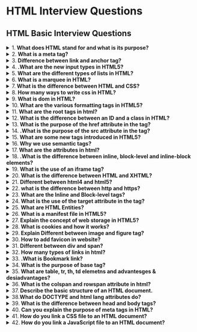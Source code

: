 # HTML Interview Questions

## HTML Basic Interview Questions

<details>
<summary>
1.<b>  What does HTML stand for and what is its purpose?</b>
</summary>

**HTML** or `Hyper Text Markup Language` is the standard language for creating web pages and applications. HTML5, the latest version as of 2022, introduces several new elements and attributes, elevating user experience and software application standards.

HTML is responsible for structuring web content, ensuring accessibility, and guiding how web pages are visually presented. It remains the foundational structure for running nearly all web content.

**Core Functionalities**

1. **Structuring Content**: Tags like `<header>`, `<footer>`, and `<section>` divide content, streamlining its organization.
2. **Embedding Media**: HTML provides tags to incorporate multimedia such as images, audio, and video.
3. **Form Handling**: Interactive sections such as user input forms are defined with input and label tags.
4. **Hyperlinks**: Essential for navigation, hypertext links like `<a>` anchor content within or outside the webpage.
   **Accessibility Features**: Semantic tags like `<nav>` and <article> not only structure data but also improve accessibility for users relying on screen readers.
   **Integration of Other Technologies**: Can integrate with scripting languages like JavaScript and libraries and frameworks like Bootstrap for enhanced visual appeal.

**Compatibility and Development**

The primary objective of HTML5 is to improve the language's support for the latest multimedia, while keeping it easily readable by humans. It was designed to be backward and forward compatible, so that content written in previous versions can be seamlessly integrated and interact with content authored in subsequent versions.

**Visual Presentation and User Interface Adaptations**
HTML5 is engineered to provide more flexibility, control, and aesthetic maturity for web pages and web-based software applications. Web developers can use it to craft modern web interfaces with rich visual and multimedia experiences. It also allows for more responsive and adaptive design, ensuring optimal viewing on a variety of devices and screen sizes. This reflects a broader shift in technology toward a more device-agnostic user experience.

**The Role of CSS and JavaScript**
While HTML offers static content, CSS and JavaScript enable additional layers of styling, interactivity, and dynamic content updates. The integration of these three technologies (referred to as HTML-CSS-JS) stands as the trio that forms the backbone of almost all web-based content. They're often presented as HTML5-CSS3-JS to signify unified modern best practices. Online, there's even tools that combine these technologies into a single framework or language such as WebAssembly or Dart. The trio represents a more modular approach, allowing distinct teams to focus on individual layers, streamlining development in larger projects. Mastering their intersection helps in designing a robust and cohesive user experience. This concept is captured by the acronym "PEA", which stands for the Platform (HTML), the Engine (JavaScript), and the Appearance (CSS). Each category focuses on a distinct aspect of user experience.

**Practical Uses**

**Website Development**: All traditional web resources, from simple blogs to expansive e-commerce sites, remain based primarily on HTML.
**Web Applications**: Web technologies have evolved significantly, allowing for sophisticated applications like Google Docs, Trello, and Slack to run entirely in a web browser. HTML5 has played a pivotal role in this development.
**Advertising & Media**: HTML5's advanced media handling tools have made it the standard for online ads and multimedia content.

</details>

<details>
<summary>
2.<b>   What is a meta tag?</b>
</summary>

A `meta tag` provides metadata about a web page. The page information is not displayed on the web page.
but is used by browsers and search engines to understand and categorize the content of the page such as page description, keywords, author, and viewport settings for responsive design.

```jsx harmony
<!DOCTYPE html>
<html lang="en">
<head>
    <meta charset="UTF-8"> //Special characters to use like ASCII (American Standard Code for Information Interchange) The ASCII code for uppercase 'A' is 65.The ASCII code for lowercase 'a' is 97.The ASCII code for the digit '0' is 48.
    <meta http-equiv="X-UA-Compatible" content="IE=edge">
    <meta name="viewport" content="width=device-width, initial-scale=1.0">
    <meta name="description" content="This is food description">
    <meta name="keyword" content="food, food service, food industry">
    <meta name="robots" content="index, follow">
    <meta name="author" content="Nandakishore">
    <link rel="stylesheet" href="assets/style.css">
    <title>Food4You</title>
</head>
<body>
</body>
</html>

```

</details>

<details>
<summary>
3.<b> Difference between link and anchor tag?</b>
</summary>

- `Link` tag It is used for linking the external resources file.
- `Anchor` tag It is used for linking to navigate one web page to another web page and these links are clickable.
</details>

<details>
<summary>
4.<b> .What are the new input types in HTML5?</b>
</summary>

New input types offered by `HTML5`

- type=”week”
- type=”month”
- type=”time”
- type=”datetime”
- type=”datetime-local”
- type=”color”
- type=”search”
- type=”range”
- type=”url”

</details>

<details>
<summary>
5.<b>  What are the different types of lists in HTML?</b>
</summary>

**There are 3 types of lists:**

- **Ordered list** It's used when you want to display a list of items and each item is marked with a number.
- **Unordered list** On the other hand an unordered list displays a list of items and each item is marked with a bullet point.
- **Definition list** each list item with a title and a description.

```jsx harmony
<ol type="I">
        <li>Apple</li>
        <li>Banana</li>
        <li>Carrot</li>
</ol>
<ul type="circle">
        <li>Apple</li>
        <li>Banana</li>
        <li>Carrot</li>
</ul>
```

</details>

<details>
<summary>
6.<b>  What is a marquee in HTML?</b>
</summary>

A` marquee tag` is used to make text or images scroll automatically on a web page. However, it's no longer in modern (HTML5)

</details>

<details>
<summary>
7.<b> What is the difference between HTML and CSS?</b>
</summary>

HTML is used to display the content on a web page, while CSS is used to control the presentation, layout, and design of a web page.

</details>

<details>
<summary>
8.<b> How many ways to write css in HTML?</b>
</summary>
There are three ways to write CSS in HTML documents:

- Inline
- Internal
- External
</details>

<details>
<summary>
9.<b> What is dom in HTML?</b>
</summary>
DOM stands for Document Object Model. When a web page is getting loaded that time the browser creates a dom of the page and it is constructed as a tree of objects.
</details>

<details>
<summary>
10.<b> What are the various formatting tags in HTML5?</b>
</summary>

```jsx harmony
<sup></sup> //Superscript
<sub></sub> //Subscript
<del></del> //strikethrough
<strong></strong> //Bold
<em></em> //Italic or emphasized
```

</details>

<details>
<summary>
11.<b> What are the root tags in html?</b>
</summary>

There are some root tags. Without including these root tags in HTML we can’t create web pages.

- html
- head
- body
</details>

<details>
<summary>
12.<b> What is the difference between an ID and a class in HTML?</b>
</summary>

An ID is used to identify a unique element on a web page, while a class is used to identify a group of elements.

</details>

<details>
<summary>
13.<b> What is the purpose of the href attribute in the tag?</b>
</summary>

href attribute is used to specify the URL of the hyperlink.It tells the browser where to navigate when the link is clicked.URL(Uniform Resource Locator)

</details>

<details>
<summary>
14.<b> .What is the purpose of the src attribute in the  tag?</b>
</summary>

src attribute specifies the source file path.

</details>

<details>
<summary>
15.<b> What are some new tags introduced in HTML5?</b>
</summary>

Some new tags in HTML5 include:

- header
- footer
- section
- nav
- article
- main
- aside
- video
- audio
</details>

<details>
<summary>
16.<b> Why we use semantic tags?</b>
</summary>

For deveveloper easier to read and understand as well as It help the search engines.

</details>

<details>
<summary>
17.<b> What are the attributes in html?</b>
</summary>

Attributes are special words used inside the opening tag to control the element's behaviour

- style
- href
- src
- alt
- class
- Id
- type
- value
- width
- height
</details>

<details>
<summary>
18.<b> .What is the difference between inline, block-level and inline-block elements?</b>
</summary>

- `Inline elements` doesn’t start with a new line and only take up as much width as necessary.
- `Block-level elements` always start with a new line and take up full width.
- `inline-block` It’s formatted just like the inline element, where it doesn’t start on a new line. but, you can set width and height values.
</details>

<details>
<summary>
19.<b> What is the use of an iframe tag?</b>
</summary>

iframe stands for "inline frame tag." It's used to embed content from another source directly into the current webpage.
To integrate external resources like web pages, videos, maps, and more into your own page.

```jsx harmony
<iframe src="https://www.bing.com/" frameborder="0" width="800"></iframe>
```

</details>

<details>
<summary>
20.<b> What is the difference between HTML and XHTML?</b>
</summary>

HTML and XHTML Both essential languages for creating web pages.The main difference between them syntax and structure.

| HTML                                           | XHTML                                           |
| ---------------------------------------------- | ----------------------------------------------- |
| HTML is Hypertext Markup Language              | XHTML is Extensible Hypertext Markup Language   |
| It is not a case-sensitive language            | It is a case-sensitive language                 |
| It is An application of SGML                   | It is An application of XML                     |
| It Can function properly without a closing tag | It Can’t function properly without being closed |
| It No hard rule on structures of the elements  | It Structure of the elements should be followed |
| It Attributes have quotes as optional          | It Attributes have quotes mandatory             |

</details>

<details>
<summary>
21.<b> Different between html4 and html5?</b>
</summary>

1. **Doctype Declaration**:

- HTML 4 we have to declare a little lengthy code of doctype.
- HTML 5 we have to declare in short code of doctype

2. **Semantic Elements**:

- HTML 4 we need to specify a name for the div element.
- HTML 5 Introduces semantic elements like section, article, nav, header, footer, etc., which provides a more meaningful way to structure content.

3. **Multimedia Support**:

- HTML 4 Relying on third-party plugins like Flash for multimedia content.
- HTML 5 Introduces native support for multimedia with audio and video tags, reducing the need for third-party plugins.

4. **Input Types**:

- HTML4: Limited input types available like text, password, email, number, checkbox, radio, submit, reset, hidden.
- HTML5: Introduces new input types like week, month, time, datetime, datetime-local, color etc.

</details>

<details>
<summary>
22.<b> what is the difference between http and https?</b>
</summary>

The main difference between these two terms `http` and `https`.

**HTTP** `(Hypertext Transfer Protocol)`:

- HTTP is a protocol used for transferring data over the internet.
- It is not secure because the data transferred between the client and website is not encrypted
- HTTP is fast compared to HTTPS

**HTTPS** `(Hypertext Transfer Protocol Secure)`:

- HTTPS is a secure version of HTTP.
- It uses SSL (Secure Sockets Layer) protocols to encrypt the data transmitted between the client and website.
- This encryption helps protect sensitive information like passwords, credit card numbers, and personal details from being intercepted.
- HTTPS It helps to improve search rankings

</details>

<details>
<summary>
23.<b> What are the Inline and Block-level tags?</b>
</summary>

| Inline tags | Block-level tags |
| ----------- | ---------------- |
| a           | header           |
| strong      | footer           |
| em          | section          |
| img         | form             |
| button      | h1 to h6         |
| input       | hr               |
| br          | p                |
| label       | ol               |
| span        | ul               |
| sub         | li               |
| sup         | dl               |
| textarea    | dt               |
| script      | dd               |
| small       | table            |
|             | div              |
|             | nav              |
|             | aside            |
|             | video            |

</details>

<details>
<summary>
24.<b>  What is the use of the target attribute in the tag?</b>
</summary>

- \_blank: It opens the link in a new window.
- \_self: It opens in the same window.
</details>

<details>
<summary>
25.<b> What are HTML Entities?</b>
</summary>

`HTML` Entities are special characters used to represent characters that cannot be typed on a keyboard

- < for <(less than)
- > for <(greater than)
- © for <(copyright right)
- ® for (Register)
- ™ for (Trade Mark)
</details>

<details>
<summary>
26.<b> What is a manifest file in HTML5?</b>
</summary>

A Manifest file is a simple text file that tells the browser what to cache and what not to cache. In offline and online mode.

**There are three sections of a Manifest file:**

- **CACHE** - Files listed here are cached after they are downloaded for the first time.
- **NETWORK** - Files listed here require a connection to the server, and are never cached.
- **FALLBACK** - Files listed here specify fallback pages if a page is inaccessible.

</details>

<details>
<summary>
27.<b> Explain the concept of web storage in HTML5?</b>
</summary>

- web applications can store data locally within the client browser.
- Before HTML5 version, application data had to be stored in cookies.
- Web storage is more secure, and large amounts of data can be stored locally, without affecting website performance.

**There 2 object** :-

**LocalStorage**- for multiple sessions with no expired date.
**sessionStorage**- for single session(data is lost when browser is tab closed).

Example:-

- windows.localstorage.setItem(key,value);
- value=windows.localstorage.getItem(key);
- windows.localstorage.removeItem(key)
- windows.sessionstorage.setItem(key,value);
- value=windows.sessionstorage.getItem(key);
- windows.sessionstorage.removeItem(key

</details>

<details>
<summary>
28.<b> What is cookies and how it works?</b>
</summary>

A cookie is a small piece of data created by a web server on browser to remember information about the user and tracking user behaviour.
Generally, email and password are will not store directly in cookies, instead of that server will create a session ID for session management.

</details>

<details>
<summary>
29.<b> Explain Different between image and figure tag?</b>
</summary>

Both tags are used to display image on a webpage, but they have different purposes.

- An image tag is use to display on a webpage. It is a self-closing tag. Requires the "src" attribute to specify image source. Optional attributes like "alt," "width," and "height" can be included.
- The figure tag is used to group together an image or a video along with a caption. It Requires a closing tag. It is used to semantically organize the content.
</details>

<details>
<summary>
30.<b> How to add favicon in website?</b>
</summary>

To add a favicon to a website in between head tag use the link tag inside of link tag we have some attribute rel for icon type is format href for source for image.

```jsx harmony
<link rel="icon" type="image/x-icon" href="/images/favicon.ico">

```

</details>

<details>
<summary>
31.<b> Different between div and span?</b>
</summary>

A div element is used for block-level organize and styling of page, where as a span element is used for inline organize and styling.

</details>

<details>
<summary>
32.<b> How many types of links in html?</b>
</summary>

It has 5 types of links:

```jsx harmony

<a href="https://www.example.com">Visit Example Website</a> // External link

<a href="https://www.example.com">
  <img src="image.jpg" alt="Example Image"> //Image link
</a>

<a href="mailto:info@example.com">Send Email</a> //Email link

<a href="#section2">Bookmark Section 2</a> //Bookmark link
<div id="section2">This is Section 2</div>

<a href="tel:+1234567890">Call Us</a> //Phone link
```

</details>

<details>
<summary>
33.<b> .What is Bookmark link?</b>
</summary>

A bookmark link is used to navigate to a specific section on the same website.

```jsx harmony
  <body>
      <a href="#home">Home</a>
      <a href="#about">About</a>

      <section id="home">
        <h2>Section Home</h2>
        <p>This is home page</p>
      </section>

       <a href="#home">Home</a>
      <section id="about">
        <h2>Section Home</h2>
        <p>This is home page</p>
      </section>
  <body/>
```

</details>

<details>
<summary>
34.<b> What is the purpose of base tag?</b>
</summary>

The base tag is used for common base url for all relative urls within a document and this tag is placed in head tag.

```jsx harmony
 <!DOCTYPE html>
<html>
  <head>
    <title>Hello, World!</title>
    <link rel="stylesheet" href="styles.css" />
    <base href="https://www.abc.com/" />
  </head>
  <body>
      <a href="page1.html">Home</a>
      <a href="page2.html">About</a>
  </body>
</html>
```

</details>

<details>
<summary>
35.<b> What are table, tr, th, td elemetns and advantesges & desiadvantages?</b>
</summary>

- Table is the container for the entire table.
- Tr (table row) is used to define a row in the table.
- Th (table header) is used to represent the column headers names.
- Td (table data) is used to represents the regular cells in a table.
- Table structure is not good for mobile device(not responsive).

```jsx harmony
<table border="1" cellpadding="10" cellspacing="0" width="100%">
  <thead>
    <tr>
      <th colspan="2">S.No</th>
      <th>Name</th>
      <th>Email</th>
    </tr>
  </thead>
  <tbody>
    <tr>
      <td rowspan="2">1</td>
      <td>Nandakishore</td>
      <td>nandakishore695@gmail.com</td>
      <td>7893797371</td>
    </tr>
    <tr>
      <td>Akshay</td>
      <td>akshay@gmail.com</td>
      <td>7893797371</td>
    </tr>
  </tbody>
  <tfoot>
    <tr>
      <td colspan="3">Total</td>
      <td>20</td>
    </tr>
  </tfoot>
</table>
```

</details>

<details>
<summary>
36.<b> What is the colspan and rowspan attribute in html?</b>
</summary>

- The colspan attribute is used to merge multiple cells in horizontally into a single cell.
- The rowspan attribute is used to merge multiple cells in vertically into a single cell.
- Colspan and rospan attribute is applicable to th and td tag only.
</details>

<details>

## HTML Advance Interview Questions

<summary>
37.<b> Describe the basic structure of an HTML document.</b>
</summary>

**HyperText Markup Language** (`HTML`) serves as the backbone of web content, defining its structure and semantics. We will now walk you through the fundamental elements of an HTML document.

**Basic Structure of an HTML Document**
An HTML document consists of two primary sections: the head and the body.

**Document Type Declaration (DOCTYPE)**
The Document Type Declaration (DOCTYPE) is not an HTML tag; it's an instruction to the web browser about what version of HTML the page is written in.

```jsx harmony
<!DOCTYPE html>
```

This declaration shows that the document is an HTML5 document.

**HTML Element**
The `html` element is the root element of an HTML page. It encompasses the entire content, both head and body.

```jsx harmony
<html>
    <!-- Head and Body Sections Are Nested Inside -->
</html>
```

**Head Section**
The `head` section provides meta-information about the document. It isn't displayed in the web browser itself but serves various other purposes, from providing a title to linking external resources.

```jsx harmony

<head>
    <!-- Title and Meta-Tags, Styles, Scripts, etc. -->
</head>
```

**Title Element**
The `title` element specifies the document's title, which is displayed in the browser's title bar or tab.

```jsx harmony
<title>Your Page Title</title>
```

**Body Section**
The body section encapsulates the document's visible content—what users see and interact with.

```jsx harmony
<body>
    <!-- Content Visible to Users: Headings, Paragraphs, Images, etc. -->
</body>
```

</details>

<details>
<summary>
38.<b>What do DOCTYPE and html lang attributes do? </b>
</summary>

**Document Type** (DOCTYPE) and the `lang` attribute play crucial roles in our webpages.

**DOCTYPE: Defining Document Type and Validation Mode**

**Purpose**

- Specifies the HTML or XHTML version used in the document.
- Identifies parsing method and algorithm for the web browser, affecting consistency.

**Code Example**
The `<!DOCTYPE>` declaration is placed at the very top of the HTML file, even before the <html> tag begins.

```jsx harmony

<!DOCTYPE html>
<html>
  <head>
    <title>Page Title</title>
  </head>
  <body>
    <!-- Content -->
  </body>
</html>
```

**Lang Attribute: Language Specification**
The `lang` attribute, present in the HTML tag, specifies the primary language used in the document. Its value is a primary language subtag as defined in RFC 5646 (BCP 47) and it can include a valid language code, a valid language code followed by a valid region code, or simply "und" for unspecified language.

Code Example

```jsx harmony
<!DOCTYPE html>
<html lang="en-US">
  <head>
    <title>Page Title</title>
  </head>
  <body>
    <h1>Welcome</h1>
    <p>This is a demo page.</p>
  </body>
</html>
```

</details>

<details>
<summary>
39.<b> What is the difference between head and body tags?</b>
</summary>

While the `<head>` and `<body>` tags are fundamental to every HTML document, they serve distinct purposes and are located in separate areas of the web page.

**Key Distinctions**

1. **Role and Content**
   **Head**: Houses meta-information, such as document title, character encoding, and stylesheets, all of which are essential for page setup but not visible to the user.
   **Body**: Contains the bulk of visible content, including text, images, videos, links, and more.
2. **Placement in the HTML File**
   **Head**: Precedes the body and provides setup before actual content is rendered.
   \_ : Follows the head section and encompasses all visible content.
3. **Common Elements in Each Section**
   **Head**: Typically links to CSS files or may have inline CSS, contains the document title, any JavaScript reference, character set declaration, and meta tags.
   **Body**: Holds structural components like headers, navbars, articles, sections, and the footer, along with visual content like images and visible text.

**Visual Representation in the HTML File**

1.  **<head> Section**:

```jsx harmony
<!DOCTYPE html>
<html>
  <head>
    <meta charset="UTF-8">
    <link rel="stylesheet" type="text/css" href="styles.css">
  </head>
  <body>
    <!-- Content Here -->
  </body>
</html>
```

2. **<body> Section**:

```jsx harmony
<!DOCTYPE html>
<html>
  <head>
    <meta charset="UTF-8">
    <link rel="stylesheet" type="text/css" href="styles.css">
  </head>
  <body>
    <header>
      <h1>Welcome!</h1>
      <nav>
        <ul>
          <li><a href="#">Home</a></li>
          <li><a href="#">About</a></li>
          <li><a href="#">Contact</a></li>
        </ul>
      </nav>
    </header>

    <section>
      <h2>Recent Posts</h2>
      <article>
        <h3>Post Title</h3>
        <p>Post content goes here.</p>
      </article>
    </section>

    <footer>
      <p>&copy; 2023 MySite</p>
    </footer>

  </body>
</html>
```

</details>

<details>
<summary>
40.<b> Can you explain the purpose of meta tags in HTML?</b>
</summary>

**Meta tags** provide metadata about a web page through information invisible to visitors but essential for search engines, social media, and other web technology. This metadata includes details such as the page's title, keywords, and description.

**Key Meta Tags**
**Meta Description**: A concise summary of the page's content, often used in search engine results.

**Meta Keywords**: Historically used to specify relevant keywords for the page, but they have been largely deprecated due to abuse by spammers.

**Meta Robots**: Directs search engine bots on how to interact with the page, such as index it for search results, follow its links, or refrain from both.

**Meta Viewport**: Crucial for responsive design, it guides the browser on how to scale and display the page, especially useful for mobile devices.

**Meta Charset**: Defines the character encoding used on the webpage, ensuring text is displayed correctly.

**Meta Author**: Identifies the page's creator or author.

**Open Graph, Twitter Cards**: Specialized meta tags used by social platforms like Facebook and Twitter to optimize page sharing.

**Canonical URL**: Indicates the preferred URL when a page can be accessed through multiple paths.

**Refresh and Redirect**: Older, less common meta tags that dictate page behavior.

**Code Example: Common Meta Tags**
Here is the HTML code:

```jsx harmony
<!DOCTYPE html>
<html lang="en">
<head>
    <meta charset="UTF-8">
    <meta name="description" content="This is a sample web page with a concise description.">
    <meta name="keywords" content="HTML, meta tags, web design, SEO">
    <meta name="author" content="John Doe">
    <meta name="viewport" content="width=device-width, initial-scale=1.0">
    <title>Sample Web Page</title>
</head>
<body>
    <!-- Page content goes here -->
</body>
</html>
```

**Responsible Use of Meta Tags**
With search engines evolving, many tags have diminished in significance. Here's the current state:

**Still Relevant**: Meta Description, Viewport, Charset, Author, and Canonical
**Limited Effect**: Keywords, Refresh, and Robots
**Specialized Fields**: Open Graph, Twitter Cards are necessary for tailored content on social platforms

To maintain a robust online presence, focus on high-quality content, user experience, and technical soundness, and don't solely rely on meta tags.

</details>

<details>
<summary>
41.<b> How do you link a CSS file to an HTML document?</b>
</summary>

Linking a CSS file to an HTML document is a fundamental step for styling. This is generally done by indicating the CSS file's path in the `head` section of the HTML file using `<link>` tags.

**HTML Link Tag: <link>**
HTML uses the `<link>` tag to integrate external resources such as CSS files.

**Syntax**

```jsx harmony
<link rel="stylesheet" href="path/to/style.css">
```

**rel**: Specifies the type of relationship between the current document and the linked file. For CSS, it should be set to "stylesheet".

**href**: Points to the location of the external CSS file. This can be via an absolute URL (i.e., http://...) or a relative path to the HTML file.

**type**: Supplied for legacy purposes but is not required given the file is a CSS file.

**Code Example: Using the Link Tag**
Here is the HTML code:

```jsx harmony
<!DOCTYPE html>
<html lang="en">
<head>
    <link rel="stylesheet" href="path/to/style.css">
</head>
<body>
    <!-- Body content -->
</body>
</html>
```

</details>

<details>
<summary>
42.<b> How do you link a JavaScript file to an HTML document?</b>
</summary>

To link a JavaScript file to an HTML document, you need to use the `<script>` HTML tag. There are two primary ways to do this:

**External Script File**: Link a separate JavaScript file to your HTML document.
**Inline Script**: Embed JavaScript code directly within your HTML file.

**External Script File**
To use an external JavaScript file, follow these steps:

**Create the JavaScript File**: Save your JavaScript code in a separate file with a `.js` extension. For example, `script.js`.

**Link the JavaScript File to your HTML Document**: Add the following code within the `<head>` or at the end of the `<body>` section of your HTML file.

```jsx hrmony
<script src="path-to-your-js-file.js"></script>
```

Replace path-to-your-js-file.js with the actual path to your JavaScript file.

**Best Practices**
**Placement**: It's good practice to place your `<script>` tags at the end of the `<body>` section, just before the closing `</body>` tag. This ensures that the HTML content loads first, which can improve the website's initial rendering speed.

**Syntax**: The HTML5 specification does not require a closing tag for the `<script>` element.

**Inline Script**
You can also include JavaScript directly within your HTML file. This is called an "inline script." To do this, encase your JavaScript code within **<script>** tags, like this:

```jsx harmony
<script>// Your JavaScript code goes here</script>
```

**Best Practices**
**Content Separation**: For better code organization, it's often better to keep your JavaScript in a separate file, especially for larger applications.

**Caching**: When using an external JavaScript file, the browser caches the script, which can speed up your site on subsequent visits. However, if the script changes often, this caching can be a problem.

**Maintainability and Reusability**: Utilizing an external JavaScript file allows for better code management, reusability, and ease of making updates or fixes across multiple HTML files.

**Example HTML File**
Here is the code:

**Implementation: HTML File**

```jsx harmony
<!DOCTYPE html>
<html lang="en">
<head>
    <meta charset="UTF-8">
    <meta name="viewport" content="width=device-width, initial-scale=1.0">
    <title>Document</title>
    <script src="path-to-your-js-file.js"></script>
</head>
<body>
    <!-- Your content here -->
    <script>
        // Inline JavaScript code here.
    </script>
</body>
</html>
```

</details>

<details>
<summary>
43.<b> How do you add a comment in HTML and why would you use them?</b>
</summary>

To add a comment in HTML, wrap it between `<!-- and -->`.

For example:

```jsx harmony
<!-- This is a comment -->
<p>Hello, World!</p>
```

**Role of Comments in Development**
Comments ensure clear code comprehension and can be used for:

**Instructions**: Guiding developers on next steps.
**Documentation**: Articulating intricate code segments.
**Debugging**: Temporarily removing portions for bug testing.
**Reminders**: Highlighting sections for later revision.

**Best Practices for Using Comments**

**Purposeful Clarity**: Comments must explain what the code does, not how. Code and inline comments should clarify how the code works.
**Relevance**: Avoid stating the obvious and focus on unique or complex components.
**Conciseness**: Keep comments brief to reduce visual clutter.
**Regular Maintenance**: Update or remove outdated comments to maintain accuracy.

**When are Comments Unnecessary?**

- **Trivial Cases**: Comments like "
  wrapper" or "
  tag" denote the obvious.

- **Self-Explanatory Code**: Writing self-descriptive code eliminates the need for specific comments.

</details>

<details>
<summary>
44.<b> How do you serve your page in multiple languages?</b>
</summary>

Let's discuss the best practices for serving web pages in multiple languages and the corresponding HTML5 tag, `<html lang="en">`.

**Language Tag**
For serving content in multiple languages and optimizing accessibility and search engine performance, you should use the `lang` attribute on the `<html>` tag. This is considered a best practice, even if the page is only in English.

```jsx harmony
<html lang="en">
  <head>
    <meta charset="UTF-8">
    <meta name="viewport" content="width=device-width, initial-scale=1.0">
    <title>Your Website</title>
  </head>
  <body>
    <!-- Page content here -->
  </body>
</html>
```

**Common Language Codes**

Most languages follow the two-letter ISO 639-1 code, such as "en" for English or "es" for Spanish. Some languages also use an extended ISO 639-2 or 639-3 code, which might require three to four letters, like "por" for Portuguese.

For dialects or region-specific content, you can use a hyphen, followed by an ISO 3166-1 alpha-2 country code. For instance:

- "en-GB" for British English
- "es-ES" for Spanish as spoken in Spain
- "pt-BR" for Brazilian Portuguese
- "pt-PT" for European Portuguese

  Understand that while the `lang` attribute assists in accessibility, user agents may not always recognize or act upon these subtags.

**SEO Considerations**
Serving content in multiple languages comes with SEO responsibilities. One common practice is to assign a language-specific URL for each version of your content. In addition to this, utilize human-readable URLs to effectively comminicate the language and the content topic/design.

For instance, use:

- `example.com/en-US/about` for pages in American English.
- `example.com/es-MX/sobre` for those in Mexican Spanish.

**AI-Clearance Required**
This technique requires further validation and clearance upon implementation as a lot is dependent on SEO constraints and localized content.

</details>

<details>
<summary>
45.<b> What are data-* attributes and when should they be used?</b>
</summary>

**Data attributes** in HTML5, often referred to as `data-\*` attributes, help embed custom data within HTML elements. This presents a powerful tool for web developers, facilitating streamlined `JavaScript` and `CSS` operations.

**Core Benefits**
**Accessibility**: Data attributes are easily accessible through the dataset API in JavaScript.

**Ignoring formatting tactics**: In places where content served by backend, cannot assume the content to always be JSON encoded, shortened, or have odd formatting.

**Data Isolation**: For better maintenance of web documents. Data attributes have clear, defined roles within HTML.

**Code Example: Using Data Attributes**
Here is the HTML & JavaScript:

```jsx harmony
<div id="user" data-name="John Doe" data-age="25"></div>

<script>
  const userDiv = document.getElementById('user');
  console.log(userDiv.dataset.name);  // Output: "John Doe"
  console.log(userDiv.dataset.age);   // Output: "25"
</script>
```

**Appropriate Use-Cases**
**Custom Content for DOM Elements**: For attaching extra information or configuration settings exclusively relevant to an HTML element.

**Example**: A div may have a data-show-tooltip attribute set to true to indicate it should display a tooltip.

**Interactivity Configuration**: When working with user-made widgets, data attributes can specify how they behave in a more structured, intended manner. Useful in contexts where individual DIV or section blocks have interactivity toggles, or categories.

**E-Commerce & Web Products**: To store product-specific IDs or additional details as they pertain to the DOM representation of a product in a catalog.

**Styling Signifiers**: You can leverage data attributes in CSS for different types of styling like category colors, hover effects, or even in JavaScript-based CSS declarations.

</details>

<details>
<summary>
46.<b> What is the difference between b and strong tags?</b>
</summary>

The `<b>` and `<strong>` tags are both used for text emphasis in HTML, but they have different semantic meanings.

**Bold vs. Strong**

- The purpose of the `<b>` tag is to make the text bold, mainly for visual styling.
- The `<strong>` tag, on the other hand, semantically emphasizes the text, indicating its importance.

**Semantic Importance**
The use of semantic tags like `<strong>` is beneficial for components like screen readers, browsers, and search engines, which can provide better user experience or understanding of content with proper emphasis.

**Code Example: B vs. Strong**
In the HTML, the content "Caution" is visually bold and the content "Urgent Notice!" is both visually bold and semantically strong.

```jsx harmony
<p>
  <b>Caution</b>: This action cannot be undone.
  <br>
  <strong>Urgent Notice!</strong> Please save your work before proceeding.
</p>
```

**General Best Practice**
**Visual Styling** is usually left to CSS. `<b>` should be used with caution, if at all, as it becomes redundant in many scenarios due to CSS's wide adoption.
Semantic Tags like `<strong>` provide context, clarity, and accessibility to the content.

</details>

<details>
<summary>
47.<b> When would you use em over i, and vice versa?</b>
</summary>

Let's see the difference between `'em'` and `'i'` HTML tags.

**When to Use 'em'**
The `'em'` tag italicizes the text by default and should be reserved for occasions when emphasis is needed.

One potential usage could be for interactive instructions:

```jsx harmony
<p>
  <strong>Press</strong> <em>Enter</em> to submit.
</p>
```

**When to Use 'i'**
The `'i'` tag, or italics tag, is often avoided for text styling. Instead, consider semantic HTML, CSS, or more explicit HTML options like `<em>` for emphasis, when possible.

Here's an example of `<em>` combined with CSS for an additional bit of fluorescence.

```jsx harmony
<p>
  His <em style="background-color: yellow; color: red;">anger</em> was palpable.
</p>
```

</details>

<details>
<summary>
48.<b> What is the purpose of small, s, and mark tags?</b>
</summary>

The `small`, `s`, and `mark` HTML5 tags are used to alter the structure and presentation of text content.

**<small>**
The `<small>` tag indicates that the enclosed text is of lesser importance, typically used for fine print, legal disclaimers, copyright notices, etc.

Here are examples:

**Use Case**

```jsx harmony
<footer>
  <small>&copy; 2022 Company Name</small>
</footer>
```

**`<s>`**
The `<s>` tag, which stands for "strike," is a non-semantic, obscure tag that is often replaced with a more meaningful tag, such as` <del>` for "deleted" content. However, it still visually strikes out its content.

**Use Case**

```jsx harmony
<p>
  Your discount code is: <s>EXPIRED123</s>
</p>
```

**Visual Representation**
Your discount code is: EXPIRED123

**`<mark>`**
The` <mark>` tag is used to **highlight** or set apart text without specifying any additional semantic information.

**Use Case**

```jsx harmony
<p>
  Important: Please <mark>schedule your appointment</mark> at least 48 hours in
  advance.
</p>
```

</details>

<details>
<summary>
49.<b> What are semantic HTML tags and why are they important?</b>
</summary>

**Semantic HTML** tags provide both structure and meaning to web content. They allow crawlers, browsers, and even assistive technologies to understand content better and present it more effectively. This approach improves accessibility and search engine optimization, making pages easier to maintain and understand.

**Benefits of Semantic Tags**

**SEO and Accessibility**: Employing semantic tags improves your page's search engine ranking and ensures it's accessible to all users, including those with disabilities.

**Consistent Structure**: Semantic tags establish a cohesive layout, vital for large websites or platforms.

**Relevance to Bots and Crawlers**: Search engine algorithms dissect web pages more accurately when content is correctly labeled.

**Content Division**: Segregating content by their meaning makes the document more understandable and maintainable.

**Common Semantic Tags**

- <p>: A paragraph.
- <h1> - <h6>: Headings, with 1 (highest) to 6 (lowest) levels.
- <ul> / <ol>: Unordered or ordered list.
- <li>: List item inside a list.
- <a>: Anchor, used for links.
- <img>: An image.
- <figure> / <figcaption>: For a figure such as an image, with accompanying caption.

**Necessary vs. Optional Tags**
While essential tags like `<header>` and `<footer>` indicate crucial sections, many are optional based on the website's nature or the page's segregation needs. For example, a blog may require the `<article>` tag, while a retail site might not.

In modern web development, the clear distinction offered by semantic tags is invaluable for quick comprehension and maintenance, yielding superior results for both users and developers.

**Code Example: Before vs. After Semantic HTML**
Consider the before and after examples to see the impact of semantic tags.

**Before Semantic HTML**

```jsx harmony
<div class="nav">
    <div class="logo">
        <a href="#">Logo</a>
    </div>
    <div class="nav-links">
        <a href="#">Home</a>
        <a href="#">About</a>
        <a href="#">Contact</a>
    </div>
</div>
<div class="main-wrapper">
    <div class="image">
        <img src="image.jpg" alt="A beautiful landscape">
    </div>
    <div class="content">
        <h3>Welcome</h3>
        <p>Some welcome text here.</p>
    </div>
</div>
<div class="footer">
    <p>© 2022 Company Name</p>
</div>
```

**After Implementing Semantic Tags**

```jsx harmony
<header>
    <div class="logo">
        <a href="#">Logo</a>
    </div>
    <nav>
        <a href="#">Home</a>
        <a href="#">About</a>
        <a href="#">Contact</a>
    </nav>
</header>

<main>
    <figure>
        <img src="image.jpg" alt="A beautiful landscape">
        <figcaption>A beautiful landscape</figcaption>
    </figure>
    <section>
        <h1>Welcome</h1>
        <p>Some welcome text here.</p>
    </section>
</main>

<footer>
    <p>© 2022 Company Name</p>
</footer>
```

</details>

<details>
<summary>
50.<b> How do you create a paragraph or a line break in HTML?</b>
</summary>

In HTML, to create a paragraph, use `<p>...</p>` tags, and to insert a line break, use `<br>` tag.

**Paragraphs in HTML**
Traditional paragraph formatting in HTML is achieved using the <p> tag. The browser's default styling generally adds spacing to the top and bottom of each <p> element, creating distinct paragraphs.

**Syntax**

```jsx harmony
<p>
  This is an example of a paragraph. The text enclosed within the &lt;p&gt; tags
  represents a single paragraph.
</p>
```

**Visual Representation**
This is an example of a paragraph. The text enclosed within the `<p>` tags represents a single paragraph.

**Line Breaks in HTML**
To insert a simple line break in an HTML document, use the `<br>` tag. This tag doesn't require a closing equivalent.

**Syntax**

```jsx harmony
First Line<br>Second Line
```

**Visual Representation**
**First Line**
Second Line (This text doesn't render the line break; it's just to show the raw HTML.)

**Multi-line Text Elements**
In HTML, the `<textarea>` tag allows the input of several lines of text. Nonetheless, it does not auto-format for paragraphs. It wraps text instead, and vertical scroll bars might be enabled, based on the template and content.

Syntax

```jsx harmony
<textarea rows="4" cols="50">
  This is a multi-line text area. It doesn't automatically create separate
  paragraphs. Text wraps based on dimensions supplied.
</textarea>
```

**Visual Representation**

```jsx harmony
<textarea rows="4" cols="50">
  This is a multi-line text area. It doesn't automatically create separate
  paragraphs. Text wraps based on dimensions supplied.
</textarea>
```

</details>

<details>
<summary>
51.<b> What is Character Encoding? </b>
</summary>

Character encoding is a method of converting bytes into characters. To validate or display an HTML document properly, a program must choose a proper character encoding. This is specified in the tag:

```jsx harmony
<meta charset="utf-8" />
```

</details>

<details>
<summary>
52.<b>  What does async and defer refer in script tag? Describe the difference between <script>, <script async> and <script defer></b>
</summary>

- **Async**: Downloads the script file during HTML parsing and will pause the HTML parser to execute it when it has finished downloading.

- **Defer**: Defer downloads the script file during HTML parsing and will only execute it after the HTML parser has completed. Not all browsers support this.

The async attribute is used to indicate to the browser that the script file can be executed asynchronously. The HTML parser does not need to pause at the point it reaches the script tag to fetch and execute, the execution can happen whenever the script becomes ready after being fetched in parallel with the document parsing.

The defer attribute tells the browser to only execute the script file once the HTML document has been fully parsed.

</details>

<details>
<summary>
53.<b> Name 3 ways to decrease page load?</b>
</summary>

- LocalStorage
- Caching resources
- DNS-prefetch (sample below)
- Keep resources on a CDN
</details>

<details>
<summary>
54.<b> What ARIA and screenreaders are, and how to make a website accessible?</b>
</summary>

Screen readers are software programs that provide assistive technologies that allow people with disabilities (such as no sight, sound or mouse-ing ability) to use web applications. You can make your sites more accessible by following ARIA standards such as semantic HTML, alt attributes and using `[role=button]` in the expected ways

</details>

<details>
<summary>
55.<b> What is the purpose of the alt attribute on images?</b>
</summary>

The `alt` attribute provides alternative information for an image if a user cannot view it. The `alt` attribute should be used to describe any images except those which only serve a decorative purposes, in which case it should be left empty.

</details>

<details>
<summary>
56.<b>  Explain some of the pros and cons for CSS animations versus JavaScript animations?</b>
</summary>

Regarding optimization and responsiveness the debate bounces back and forth but, the concept is:

- CSS animations allows the browser to choose where the animation processing is done, CPU or the GPU. (Central or Graphics Processing Unit)

- That said, adding many layers to a document will eventually have a performance hit.

- JS animation means more code for the user to download and for the developer to maintain.

- Applying multiple animation types on an element is harder with CSS since all transforming power is in one property transform

- CSS animations being declarative are not programmable therefore limited in capability.
</details>

<details>
<summary>
57.<b> What does CORS stand for and what issue does it address?</b>
</summary>

`Cross-Origin Resource Sharing (CORS)` is a W3C spec that allows cross-domain communication from the browser. By building on top of the XMLHttpRequest object, CORS allows developers to work with the same idioms as same-domain requests. CORS gives web servers cross-domain access controls, which enable secure cross-domain data transfers.

</details>

<details>
<summary>
58.<b> Ways to improve website performance</b>
</summary>

1. **Minimize HTTP Requests**

**Sites are mainly slow because of too many (or too large) HTTP requests. We can eliminate unnecessary request;**

- **combined files**: js to a file, css to a file
- **CSS sprites**: CSS Sprites are the preferred method for reducing the number of image requests. Combine your background images into a single image and use the CSS background-image and background-position properties to display the desired image segment.

2. **Use a Content Delivery Network CDN**

- A CDN is essentially many optimized servers around the world that deliver web content to users based on their geographic location. This means big performance improvements for site users. Because, say, if a person accessing your site in India, they will be retrieving web content from a server nearby

3. **Optimize Images:**

**image sizes make a huge difference to site speed. The larger content/images, the slower the site. we could:**

- **Changing the resolution**: reducing the “quality” of the image (and thereby the file size)
- **Compressing the picture**: increasing the efficiency of image data storage
- **Cropping the picture**: when cropping, you are cutting out unneeded areas and thus making the image smaller in size

4. **Put Scripts at the Bottom:**

Javascript files can load after the rest of your page. The simplest solution is to place your external Javascript files at the bottom of your page, just before the close of your body tag. Now more of your site can load before your scripts. Another method that allows even more control is to use the defer or async attributes when placing external .js files on your site.

Async tags load the scripts while the rest of the page loads, but this means scripts can be loaded out of order. Basically, lighter files load first. This might be fine for some scripts, but can be disastrous for others.

The defer attribute loads your scripts after your content has finished loading. It also runs the scripts in order. Just make sure your scripts run so late without breaking your site.

Add an Expires or a Cache-Control Header

Web page designs are getting richer and richer, which means more scripts, stylesheets, images, and Flash in the page. A first-time visitor to your page may have to make several HTTP requests, but by using the Expires header you make those components cacheable. This avoids unnecessary HTTP requests on subsequent page views. Expires headers are most often used with images, but they should be used on all components including scripts, stylesheets, and Flash components.
Gzip Components

Compression reduces response times by reducing the size of the HTTP response. Gzipping generally reduces the response size by about 70%.
Put Stylesheets at the Top:

This is because putting stylesheets in the HEAD allows the page to render progressively.
Avoid CSS Expressions

Use GET for AJAX Requests:

Ajax is that it provides instantaneous feedback to the user because it requests information asynchronously from the backend web server
Make JavaScript and CSS External:

Using external files in the real world generally produces faster pages because the JavaScript and CSS files are cached by the browser. JavaScript and CSS that are inlined in HTML documents get downloaded every time the HTML document is requested. This reduces the number of HTTP requests that are needed, but increases the size of the HTML document. On the other hand, if the JavaScript and CSS are in external files cached by the browser, the size of the HTML document is reduced without increasing the number of HTTP requests.
Use get to ajax request:

POST is implemented in the browsers as a two-step process: sending the headers first, then sending data. So it's best to use GET, which only takes one TCP packet to send (unless you have a lot of cookies).
No 404s:

HTTP requests are expensive so making an HTTP request and getting a useless response (i.e. 404 Not Found) is totally unnecessary and will slow down the user experience without any benefit.
Reduce Cookie Size:

HTTP cookies are used for a variety of reasons such as authentication and personalization. Information about cookies is exchanged in the HTTP headers between web servers and browsers. It's important to keep the size of cookies as low as possible to minimize the impact on the user's response time.
Reduce DNS Lookups

Minify JavaScript and CSS

Avoid Redirects

Remove Duplicate Scripts

Configure Etags

Make Ajax Cacheable

Post-load Components

Preload Components

Reduce the Number of DOM Elements

Minimize the Number of iframes

Minimize DOM Access

Optimize CSS Sprites

Don't Scale Images in HTML

Make favicon.ico Small and Cacheable

Avoid Empty Image src

</details>

<details>
<summary>
59.<b> Explain the difference between layout, painting and compositing?</b>
</summary>

**JavaScript**: Typically JavaScript is used to handle work that will result in visual changes, whether it’s jQuery’s animate function, sorting a data set, or adding DOM elements to the page. It doesn’t have to be JavaScript that triggers a visual change, though: CSS Animations, Transitions, and the Web Animations API are also commonly used.

**Style calculations**: This is the process of figuring out which CSS rules apply to which elements based on matching selectors, for example, .headline or .nav > .nav\_\_item. From there, once rules are known, they are applied and the final styles for each element are calculated.

**Layout**: Once the browser knows which rules apply to an element it can begin to calculate how much space it takes up and where it is on screen. The web’s layout model means that one element can affect others, for example the width of the element typically affects its children’s widths and so on all the way up and down the tree, so the process can be quite involved for the browser.

**Paint**: Painting is the process of filling in pixels. It involves drawing out text, colors, images, borders, and shadows, essentially every visual part of the elements. The drawing is typically done onto multiple surfaces, often called layers.

**Compositing**: Since the parts of the page were drawn into potentially multiple layers they need to be drawn to the screen in the correct order so that the page renders correctly. This is especially important for elements that overlap another, since a mistake could result in one element appearing over the top of another incorrectly.

</details>

<details>
<summary>
60.<b>  Why you would like to use semantic tag?</b>
</summary>

1. Search Engine Optimization, accessibility, repurposing, light code.
2. Many visually impaired person rely on browser speech and semantic tag helps to interpret page content clearly.
3. Search engine needs to understand page content to rank and semantic tag helps.
4. Semantic code aids accessibility. Specially, many people whose eyes are not good rely on speech browsers to read pages to them. These programs cannot interpret pages very well unless they are clearly explained.
5. Help Search engines to better understand pages. Search engine need to understand what your content is about when rank you properly on search engines. Semantic code tends to improve your placement on search engines, as it is easier for the "search engine spiders" to understand.
6. It’s easier to read and edit, which saves time and money during maintenance.
</details>

<details>
<summary>
61.<b> How to make page responsive?</b>
</summary>

Responsive Web Design is about using HTML and CSS to automatically resize, hide, shrink, or enlarge, a website, to make it look good on all devices (desktops, tablets, and phones).

1. Setting the viewport

```jsx harmony
<meta name="viewport" content="width=device-width, initial-scale=1.0">
```

2. Responsive Images
   If the CSS width property is set to 100%, the image will be responsive and scale up and down

```jsx harmony
<img src="img.png" style="width:100%;">
```

3. Show different Images depending on Browser Width
   The HTML <picture> element allows you to define different images for different browser window sizes.

```jsx harmony
<picture>
  <source srcset="img_small.jpg" media="(max-width: 600px)">
  <source srcset="img_large.jpg" media="(max-width: 1500px)">
  <source srcset="img.jpg">
  <img src="img_small.jpg" alt="Image">
</picture>
```

4. Responsive Text Size
   The text size can be set with a "vw" unit, which means the "viewport width". That way the text size will follow the size of the browser window.

```jsx harmony
<h1 style="font-size:10vw">Hello World</h1>
```

5. Media Queries
   Using media queries you can define completely different styles for different browser sizes.

```jsx harmony
/* Use a media query to add a breakpoint at 800px: */
@media screen and (max-width: 800px) {
  .left, .main, .right {
    width: 100%; /* The width is 100%, when the viewport is 800px or smaller */
  }
}
```

</details>

<details>
<summary>
62.<b></b>
</summary>
</details>

<details>
<summary>
63.<b></b>
</summary>
</details>

<details>
<summary>
64.<b></b>
</summary>
</details>

<details>
<summary>
65.<b></b>
</summary>
</details>

<details>
<summary>
66.<b></b>
</summary>
</details>

<details>
<summary>
67.<b></b>
</summary>
</details>

<details>
<summary>
68.<b></b>
</summary>
</details>

<details>
<summary>
69.<b></b>
</summary>
</details>

<details>
<summary>
70.<b></b>
</summary>
</details>

<details>
<summary>
71.<b></b>
</summary>
</details>

<details>
<summary>
72.<b></b>
</summary>
</details>

<details>
<summary>
73.<b></b>
</summary>
</details>

<details>
<summary>
74.<b></b>
</summary>
</details>

<details>
<summary>
75.<b></b>
</summary>
</details>

<details>
<summary>
76.<b></b>
</summary>
</details>

<details>
<summary>
77.<b></b>
</summary>
</details>

<details>
<summary>
78.<b></b>
</summary>
</details>

<details>
<summary>
79.<b></b>
</summary>
</details>

<details>
<summary>
80.<b></b>
</summary>
</details>

<details>
<summary>
81.<b></b>
</summary>
</details>

<details>
<summary>
82.<b></b>
</summary>
</details>

<details>
<summary>
83.<b></b>
</summary>
</details>

<details>
<summary>
84.<b></b>
</summary>
</details>
